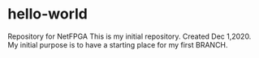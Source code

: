 # hello-world
Repository for NetFPGA
This is my initial repository. Created Dec 1,2020. My initial purpose is to have a starting place for my first BRANCH.
